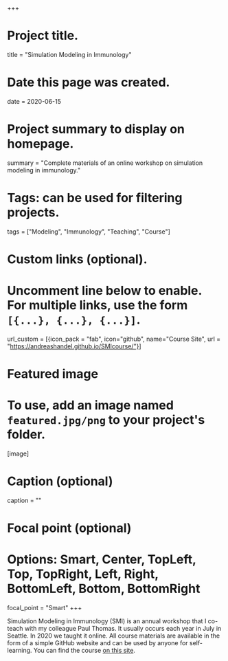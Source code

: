 +++
# Project title.
title = "Simulation Modeling in Immunology"

# Date this page was created.
date = 2020-06-15

# Project summary to display on homepage.
summary = "Complete materials of an online workshop on simulation modeling in immunology."

# Tags: can be used for filtering projects.
tags = ["Modeling", "Immunology", "Teaching", "Course"]

# Custom links (optional).
#   Uncomment line below to enable. For multiple links, use the form `[{...}, {...}, {...}]`.
url_custom = [{icon_pack = "fab", icon="github", name="Course Site", url = "https://andreashandel.github.io/SMIcourse/"}]


# Featured image
# To use, add an image named `featured.jpg/png` to your project's folder. 
[image]
  # Caption (optional)
  caption = ""
  # Focal point (optional)
  # Options: Smart, Center, TopLeft, Top, TopRight, Left, Right, BottomLeft, Bottom, BottomRight
  focal_point = "Smart"
+++

Simulation Modeling in Immunology (SMI) is an annual workshop that I co-teach with my colleague Paul Thomas. It usually occurs each year in July in Seattle. In 2020 we taught it online. All course materials are available in the form of a simple GitHub website and can be used by anyone for self-learning. You can find the course [on this site](https://andreashandel.github.io/SMIcourse/).
